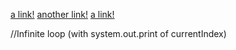 [a link!](https://something.com)
[another link!](some-page().html)
[a link!](http://example.com/test(1)m)

//Infinite loop (with system.out.print of currentIndex)